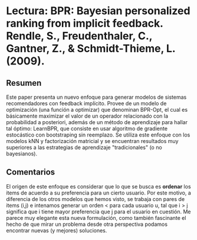 # Lectura: BPR: Bayesian personalized ranking from implicit feedback. Rendle, S., Freudenthaler, C., Gantner, Z., & Schmidt-Thieme, L. (2009).

## Resumen
Este paper presenta un nuevo enfoque para generar modelos de sistemas recomendadores con feedback implícito. Provee de un modelo de optimización (una función a optimizar) que denominan BPR-Opt, el cual es básicamente maximizar el valor de un operador relacionado con la probabilidad a posteriori, además de un método de aprendizaje para hallar tal óptimo: LearnBPR, que consiste en usar algoritmo de gradiente estocástico con bootstraping sin reemplazo. Se utiliza este enfoque con los modelos kNN y factorización matricial y se encuentran resultados muy superiores a las estrategias de aprendizaje "tradicionales" (o no bayesianos).

## Comentarios

El origen de este enfoque es considerar que lo que se busca es **ordenar** los items de acuerdo a su preferencia para un cierto usuario. Por este motivo, a diferencia de los otros modelos que hemos visto, se trabaja con pares de items (i,j) e intenamos generar un orden < para cada usuario u, tal que i > j significa que i tiene mayor preferencia que j para el usuario en cuestión. Me parece muy elegante esta nueva formulación, como también fascinante el hecho de que mirar un problema desde otra perspectiva podamos encontrar nuevas (y mejores) soluciones. 
